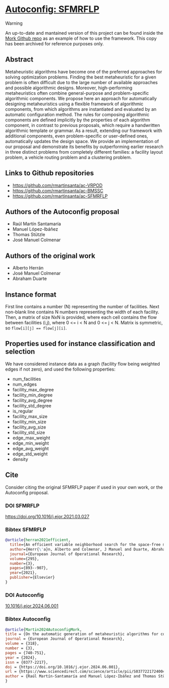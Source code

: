 # [Autoconfig: SFMRFLP](https://doi.org/10.1016/j.ejor.2024.06.001)

> [!WARNING]
> An up-to-date and mantained version of this project can be found inside the [Mork Github repo](https://github.com/mork-optimization/mork/example-flayouts) as an example of how to use the framework. This copy has been archived for reference purposes only.

## Abstract
Metaheuristic algorithms have become one of the preferred approaches for
solving optimization problems. Finding the best metaheuristic for a given
problem is often difficult due to the large number of available approaches
and possible algorithmic designs. Moreover, high-performing metaheuristics
often combine general-purpose and problem-specific algorithmic components.
We propose here an approach for automatically designing metaheuristics using
a flexible framework of algorithmic components, from which algorithms
are instantiated and evaluated by an automatic configuration method. The
rules for composing algorithmic components are defined implicitly by the
properties of each algorithm component, in contrast to previous proposals,
which require a handwritten algorithmic template or grammar. As a result,
extending our framework with additional components, even problem-specific
or user-defined ones, automatically updates the design space. We provide
an implementation of our proposal and demonstrate its benefits by outperforming
earlier research in three distinct problems from completely different
families: a facility layout problem, a vehicle routing problem and a clustering
problem.

## Links to Github repositories
- https://github.com/rmartinsanta/ac-VRPOD
- https://github.com/rmartinsanta/ac-BMSSC
- https://github.com/rmartinsanta/ac-SFMRFLP


## Authors of the Autoconfig proposal
- Raúl Martín Santamaría
- Manuel López-Ibáñez
- Thomas Stützle
- José Manuel Colmenar

## Authors of the original work
- Alberto Herrán
- José Manuel Colmenar
- Abraham Duarte

## Instance format
First line contains a number (N) representing the number of facilities.
Next non-blank line contains N numbers representing the width of each facility.
Then, a matrix of size NxN is provided, where each cell contains the flow between facilities (i,j), where
0 <= i < N and 0 <= j < N. Matrix is symmetric, so `flow[i][j] == flow[j][i]`.

## Properties used for instance classification and selection
We have considered instance data as a graph (facility flow being weighted edges if not zero), and used the following properties:
- num_facilities
- num_edges
- facility_max_degree
- facility_min_degree
- facility_avg_degree
- facility_std_degree
- is_regular
- facility_max_size
- facility_min_size
- facility_avg_size
- facility_std_size
- edge_max_weight
- edge_min_weight
- edge_avg_weight
- edge_std_weight
- density

## Cite
Consider citing the original SFMRFLP paper if used in your own work, or the Autoconfig proposal.

### DOI SFMRFLP
https://doi.org/10.1016/j.ejor.2021.03.027

### Bibtex SFMRFLP
```bibtex
@article{herran2021efficient,
  title={An efficient variable neighborhood search for the space-free multi-row facility layout problem},
  author={Herr{\'a}n, Alberto and Colmenar, J Manuel and Duarte, Abraham},
  journal={European Journal of Operational Research},
  volume={295},
  number={3},
  pages={893--907},
  year={2021},
  publisher={Elsevier}
}

```

### DOI Autoconfig
[10.1016/j.ejor.2024.06.001](https://doi.org/10.1016/j.ejor.2024.06.001)

### Bibtex Autoconfig
```bibtex
@article{Martin2024AutoconfigMork,
title = {On the automatic generation of metaheuristic algorithms for combinatorial optimization problems},
journal = {European Journal of Operational Research},
volume = {318},
number = {3},
pages = {740-751},
year = {2024},
issn = {0377-2217},
doi = {https://doi.org/10.1016/j.ejor.2024.06.001},
url = {https://www.sciencedirect.com/science/article/pii/S0377221724004296},
author = {Raúl Martín-Santamaría and Manuel López-Ibáñez and Thomas Stützle and J. Manuel Colmenar},
}
```
